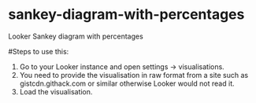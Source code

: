 # sankey-diagram-with-percentages
Looker Sankey diagram with percentages

#Steps to use this:
1. Go to your Looker instance and open settings -> visualisations.
2. You need to provide the visualisation in raw format from a site such as gistcdn.githack.com or similar otherwise Looker would not read it.
3. Load the visualisation.